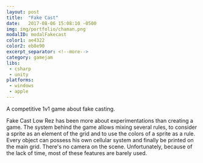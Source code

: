 ```yaml
---
layout: post
title:  "Fake Cast"
date:   2017-08-06 15:08:10 -0500
img: img/portfolio/chaman.png
modalID: modalFakecast
color1: ae4322 
color2: eb8e90 
excerpt_separator: <!--more-->
category: gamejam 
libs:
 - csharp 
 - unity
platforms:
 - windows
 - apple
---
```

A competitive 1v1 game about fake casting.
<!--more-->
Fake Cast Low Rez has been more about experimentations than creating a game. The system behind the game allows mixing several rules, to consider a sprite as an element of the grid and to use the colors of a sprite as a rule. Every object can possess his own cellular system and finally be printed on the main grid. There's no camera on the scene. Unfortunately, because of the lack of time, most of these features are barely used.
